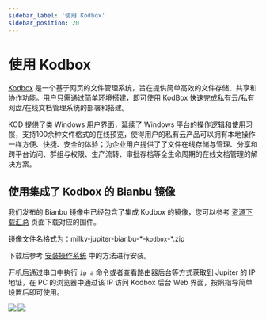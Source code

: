 ```yaml
---
sidebar_label: '使用 Kodbox'
sidebar_position: 20
---
```


# 使用 Kodbox

[Kodbox](https://kodcloud.com/product/kodbox/) 是一个基于网页的文件管理系统，旨在提供简单高效的文件存储、共享和协作功能。用户只需通过简单环境搭建，即可使用 KodBox 快速完成私有云/私有网盘/在线文档管理系统的部署和搭建。

KOD 提供了类 Windows 用户界面，延续了 Windows 平台的操作逻辑和使用习惯，支持100余种文件格式的在线预览，使得用户的私有云产品可以拥有本地操作一样方便、快捷、安全的体验；为企业用户提供了了文件在线存储与管理、分享和跨平台访问、群组与权限、生产流转、审批存档等全生命周期的在线文档管理的解决方案。

## 使用集成了 Kodbox 的 Bianbu 镜像

我们发布的 Bianbu 镜像中已经包含了集成 Kodbox 的镜像，您可以参考 [资源下载汇总](https://milkv.io/zh/docs/jupiter/getting-started/resources) 页面下载对应的固件。

镜像文件名格式为：milkv-jupiter-bianbu-\*-`kodbox`-\*.zip

下载后参考 [安装操作系统](https://milkv.io/zh/docs/jupiter/getting-started/boot) 中的方法进行安装。

开机后通过串口中执行 `ip a` 命令或者查看路由器后台等方式获取到 Jupiter 的 IP 地址，在 PC 的浏览器中通过该 IP 访问 Kodbox 后台 Web 界面，按照指导简单设置后即可使用。

<Image src='/docs/jupiter/jupiter-kodbox-desktop-zh.webp' maxWidth='100%' align='left' />

<Image src='/docs/jupiter/jupiter-kodbox-explorer-zh.webp' maxWidth='100%' align='left' />
